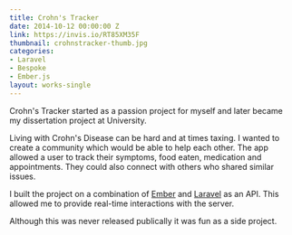 ```yaml
---
title: Crohn's Tracker
date: 2014-10-12 00:00:00 Z
link: https://invis.io/RT85XM35F
thumbnail: crohnstracker-thumb.jpg
categories:
- Laravel
- Bespoke
- Ember.js
layout: works-single
---
```

Crohn's Tracker started as a passion project for myself and later became my  dissertation project at University. 

Living with Crohn's Disease can be hard and at times taxing. I wanted to create a community which would be able to help each other. The app allowed a user to track their symptoms, food eaten, medication and appointments. They could also connect with others who shared similar issues.

I built the project on a combination of [Ember](http://emberjs.com/) and [Laravel](https://laravel.com/) as an API. This allowed me to provide real-time interactions with the server.

Although this was never released publically it was fun as a side project. 